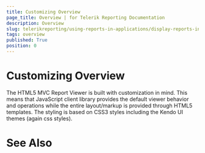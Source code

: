 ```yaml
---
title: Customizing Overview
page_title: Overview | for Telerik Reporting Documentation
description: Overview
slug: telerikreporting/using-reports-in-applications/display-reports-in-applications/web-application/html5-asp.net-mvc-report-viewer/customizing/overview
tags: overview
published: True
position: 0
---
```


# Customizing Overview



The HTML5 MVC Report Viewer is built with customization in mind. 
      This means that JavaScript client library provides the default viewer behavior and operations while the entire layout/markup is provided through HTML5 templates. 
      The styling is based on CSS3 styles including the Kendo UI themes (again css styles). 

# See Also

